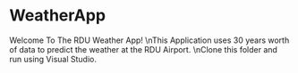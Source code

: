 # WeatherApp
Welcome To The RDU Weather App!
\nThis Application uses 30 years worth of data to predict the weather at the RDU Airport.
\nClone this folder and run using Visual Studio. 
